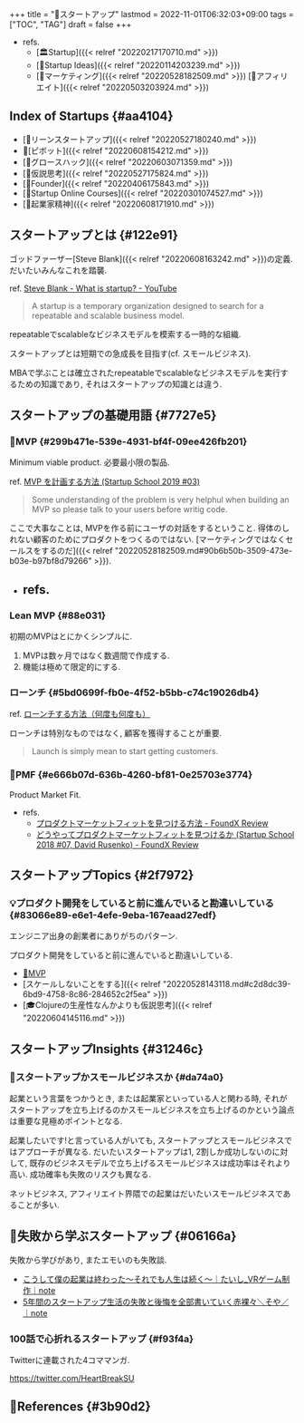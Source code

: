 +++
title = "📝スタートアップ"
lastmod = 2022-11-01T06:32:03+09:00
tags = ["TOC", "TAG"]
draft = false
+++

-   refs.
    -   [🏛Startup]({{< relref "20220217170710.md" >}})
    -   [🔬Startup Ideas]({{< relref "20220114203239.md" >}})
    -   [📂マーケティング]({{< relref "20220528182509.md" >}}) [📂アフィリエイト]({{< relref "20220503203924.md" >}})


## Index of Startups {#aa4104}

-   [📝リーンスタートアップ]({{< relref "20220527180240.md" >}})
-   📝[ピボット]({{< relref "20220608154212.md" >}})
-   [📝グロースハック]({{< relref "20220603071359.md" >}})
-   [📝仮説思考]({{< relref "20220527175824.md" >}})
-   [🔖Founder]({{< relref "20220406175843.md" >}})
-   [📝Startup Online Courses]({{< relref "20220301074527.md" >}})
-   [🔖起業家精神]({{< relref "20220608171910.md" >}})


## スタートアップとは {#122e91}

ゴッドファーザー[Steve Blank]({{< relref "20220608163242.md" >}})の定義. だいたいみんなこれを踏襲.

ref. [Steve Blank - What is startup? - YouTube](https://www.youtube.com/watch?v=YoTlnmvyYQ8)

> A startup is a temporary organization designed to search for a repeatable and scalable business model.

repeatableでscalableなビジネスモデルを模索する一時的な組織.

スタートアップとは短期での急成長を目指す(cf. スモールビジネス).

MBAで学ぶことは確立されたrepeatableでscalableなビジネスモデルを実行するための知識であり, それはスタートアップの知識とは違う.


## スタートアップの基礎用語 {#7727e5}


### 📝MVP {#299b471e-539e-4931-bf4f-09ee426fb201}

Minimum viable product. 必要最小限の製品.

ref. [MVP を計画する方法 (Startup School 2019 #03)](https://review.foundx.jp/entry/how-to-plan-an-mvp)

> Some understanding of the problem is very helphul when building an MVP so please talk to your users before writig code.

ここで大事なことは, MVPを作る前にユーザの対話をするということ. 得体のしれない顧客のためにプロダクトをつくるのではない. [マーケティングではなくセールスをするのだ]({{< relref "20220528182509.md#90b6b50b-3509-473e-b03e-b97bf8d79266" >}}).

-   refs.
    -


### Lean MVP {#88e031}

初期のMVPはとにかくシンプルに.

1.  MVPは数ヶ月ではなく数週間で作成する.
2.  機能は極めて限定的にする.


### ローンチ {#5bd0699f-fb0e-4f52-b5bb-c74c19026db4}

ref. [ローンチする方法（何度も何度も）](https://review.foundx.jp/entry/how-to-launch-again-and-again)

ローンチは特別なものではなく, 顧客を獲得することが重要.

> Launch is simply mean to start getting customers.


### 📝PMF {#e666b07d-636b-4260-bf81-0e25703e3774}

Product Market Fit.

-   refs.
    -   [プロダクトマーケットフィットを見つける方法 - FoundX Review](https://review.foundx.jp/entry/how-to-find-product-market-fit-ss2017)
    -   [どうやってプロダクトマーケットフィットを見つけるか (Startup School 2018 #07, David Rusenko) - FoundX Review](https://review.foundx.jp/entry/how-to-find-product-market-fit)


## スタートアップTopics {#2f7972}


### 💡プロダクト開発をしていると前に進んでいると勘違いしている {#83066e89-e6e1-4efe-9eba-167eaad27edf}

エンジニア出身の創業者にありがちのパターン.

プロダクト開発をしていると前に進んでいると勘違いしている.

-   [📝MVP](#299b471e-539e-4931-bf4f-09ee426fb201)
-   [スケールしないことをする]({{< relref "20220528143118.md#c2d8dc39-6bd9-4758-8c86-284652c2f5ea" >}})
-   [🎓Clojureの生産性なんかよりも仮説思考]({{< relref "20220604145116.md" >}})


## スタートアップInsights {#31246c}


### 🤔スタートアップかスモールビジネスか {#da74a0}

起業という言葉をつかうとき, または起業家といっている人と関わる時, それがスタートアップを立ち上げるのかスモールビジネスを立ち上げるのかという論点は重要な見極めポイントとなる.

起業したいです!と言っている人がいても, スタートアップとスモールビジネスではアプローチが異なる. だいたいスタートアップは1, 2割しか成功しないのに対して, 既存のビジネスモデルで立ち上げるスモールビジネスは成功率はそれより高い. 成功確率も失敗のリスクも異なる.

ネットビジネス, アフィリエイト界隈での起業はだいたいスモールビジネスであることが多い.


## 📙失敗から学ぶスタートアップ {#06166a}

失敗から学びがあり, またエモいのも失敗談.

-   [こうして僕の起業は終わった〜それでも人生は続く〜｜たいし_VRゲーム制作｜note](https://note.com/taishi_busido90/n/na0df663a4394)
-   [5年間のスタートアップ生活の失敗と後悔を全部書いていく赤裸々＼そや／ ｜note](https://note.com/1000tea_/n/n6bd1235954b8)


### 100話で心折れるスタートアップ {#f93f4a}

Twitterに連載された4コママンガ.

<https://twitter.com/HeartBreakSU>


## 🔗References {#3b90d2}
